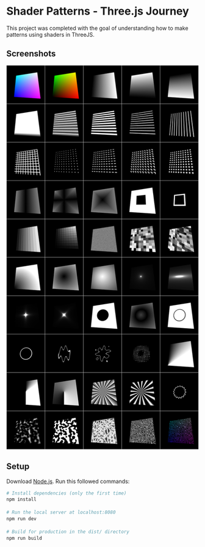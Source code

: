 # Shader Patterns - Three.js Journey
This project was completed with the goal of understanding how to make patterns using shaders in ThreeJS.

## Screenshots
![All Patterns](https://github.com/tungtung233/ThreeJS-Shader-Patterns/blob/main/docs/all-patterns.jpg?raw=true)

## Setup
Download [Node.js](https://nodejs.org/en/download/).
Run this followed commands:

``` bash
# Install dependencies (only the first time)
npm install

# Run the local server at localhost:8080
npm run dev

# Build for production in the dist/ directory
npm run build
```
